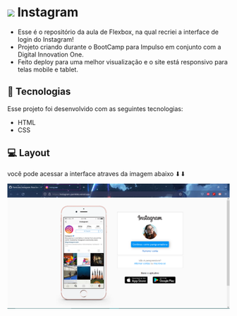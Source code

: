 # <img widht='25px' height='25px' src="favicon.ico"/> Instagram

- Esse é o repositório da aula de Flexbox, na qual recriei a interface de login do Instagram!
- Projeto criando durante o BootCamp para Impulso em conjunto com a Digital Innovation One.
- Feito deploy para uma melhor visualização e o site está responsivo para telas mobile e tablet.

## 🚀 Tecnologias

Esse projeto foi desenvolvido com as seguintes tecnologias:

- HTML
- CSS

## 💻 Layout

você pode acessar a interface atraves da imagem abaixo ⬇⬇

[![miniatura do app](<https://github.com/PamLeles/instagram/blob/main/img/Captura%20de%20Tela%20(308).png>)](instagram-pamleles.vercel.app)
